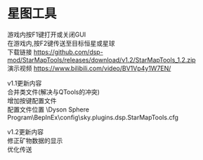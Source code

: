 # 星图工具
游戏内按F1键打开或关闭GUI<br>
在游戏内,按F2键传送至目标恒星或星球<br>
下载链接 https://github.com/dsp-mod/StarMapTools/releases/download/v1.2/StarMapTools_1.2.zip<br>
演示视频 https://www.bilibili.com/video/BV1Vp4y1W7EN/

v1.1更新内容<br>
合并类文件(解决与QTools的冲突)<br>
增加按键配置文件<br>
配置文件位置 \Dyson Sphere Program\BepInEx\config\sky.plugins.dsp.StarMapTools.cfg

v1.2更新内容<br>
修正矿物数据的显示<br>
优化传送
